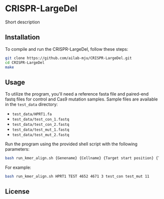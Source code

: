 # CRISPR-LargeDel 
Short description

## Installation
To compile and run the CRISPR-LargeDel, follow these steps:

```bash
git clone https://github.com/ailab-mju/CRISPR-LargeDel.git
cd CRISPR-LargeDel
make
```

## Usage

To utilize the program, you'll need a reference fasta file and paired-end fastq files for control and Cas9 mutation samples. Sample files are available in the `test_data` directory:

- `test_data/HPRT1.fa`
- `test_data/test_con_1.fastq`
- `test_data/test_con_2.fastq`
- `test_data/test_mut_1.fastq`
- `test_data/test_mut_2.fastq`

Run the program using the provided shell script with the following parameters:
```bash
bash run_kmer_align.sh {Genename} {Cellname} {Target start position} {Target end position} {Cleavage site from start position} {Control sample} {Cas9 Mutation sample} {K}
```
For example:
```bash
bash run_kmer_align.sh HPRT1 TEST 4652 4671 3 test_con test_mut 11
```


## License

